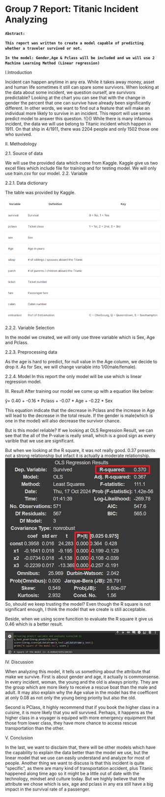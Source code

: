 # Group 7 Report: Titanic Incident Analyzing

**`Abstract:`**

**`This report was written to create a model capable of predicting whether a traveler survived or not. `**

**`In the model: Gender,Age & Pclass will be included and we will use 2 Machine Learning Method (Linear regression) `**

I.Introduction

Incident can happen anytime in any era. While it takes away money, asset and human life sometimes it still can spare some survivors. When looking at the data about some incident, we question ourself, are survivors predictable? Looking at the chart you can see that with the change in gender the percent that one can survive have already been significantly different.  In other words, we want to find out a feature that will make an individual more likely to survive in an incident. This report will use some predict model to answer this question. 
!{}()
While there is many infamous incident, the data we will use belong to Titanic incident which happen in 1911. On that ship in 4/1911, there was 2204 people and  only 1502 those one who suvived.

II. Methodology

2.1. Source of data

We will use the provided data which come from Kaggle. Kaggle give us two excel files which include file for training and for testing model. We will only use train.csv for our model.
2.2. Variable

2.2.1. Data dictionary

The table was provided by Kaggle. 

![](images/dictionary-table.png)

2.2.2. Variable Selection

In the model we created, we will only use three variable which is Sex, Age and Pclass.

2.2.3. Preprocessing data

As the age is hard to predict, for null value in the Age column, we decide to drop it. 
As for Sex, we will change variable into 1/0(male/female).

2.2.4. Model
In this report the only model will be use which is linear regression model.

III. Result
After training our model we come up with a equation like below:

ŷ= 0.40 + -0.16 * Pclass + -0.07 * Age + -0.22 * Sex

This equation indicate that the decrease in Pclass and the increase in Age will lead to the decrease in the total resule. If the gender is male(which is one in the model) will also decrease the survivor chance.

But is this model reliable? If we looking at OLS Regression Result, we can see that the all of the P-value is really small, which is a good sign as every varible that we use are significant. 

But when we looking at the R square, it was not really good. 0.37 presents not a strong relationship but infact it is actually a moderate relationship. 
![](images/OLS_Regression_Result1.png)
So, should we keep trusting the model? Even though the R square is not significant enough, I think the model that we create is still acceptable.

Beside, when we using score funcition to evaluate the R square it give us 0.46 which is a better result.

![](images/Score-result.png)

IV. Discussion

When analyzing this model, it tells us something about the attribute that make we survive. 
First is about gender and age, it actually is commonsense. In every incident, woman, the young and the old is always priority. They are the group which are more likely to receive a rescue boat than the male and adult. It may also explain why the Age value in the model has the coefficent at only 0.08 as not only the young being priority but also the old. 

Second is PClass, it highly recommend that if you book the higher class in a cuisine, it is more likely that you will survived. Perhaps, it happens as the higher class in a voyager is equiped with more emergency equipment that those from lower class, they have more chance to access rescue transportation than the other.

V. Conclusion

In the last, we want to disclaim that, there will be other models which have the capability to explain the data better than the model we use, but the linear model that we use can easily understand and analyze for most of people. Another thing we want to discuss is that this incident is quite "specific", as there are many kind of transportation accident, plus Titanic happened along time ago so it might be a little out of date with the technology, mindset and culture today. But we highly believe that the attribute we chose which is sex, age and pclass in any era still have a big impact in the survival rate of a passenger.




